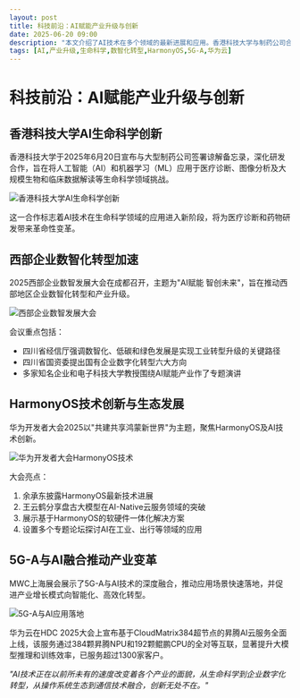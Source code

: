 ```yaml
---
layout: post
title: 科技前沿：AI赋能产业升级与创新
date: 2025-06-20 09:00
description: "本文介绍了AI技术在多个领域的最新进展和应用。香港科技大学与制药公司合作，将AI应用于生命科学领域，推动医疗诊断和药物研发的变革。西部企业数智发展大会在成都召开，强调数智化、低碳和绿色发展的重要性。华为开发者大会聚焦HarmonyOS及AI技术创新，展示了软硬件一体化解决方案。此外，5G-A与AI技术的融合正在推动产业智能化转型，华为云的昇腾AI云服务已服务超过1300家客户。"
tags: [AI,产业升级,生命科学,数智化转型,HarmonyOS,5G-A,华为云]
---
```


# 科技前沿：AI赋能产业升级与创新

## 香港科技大学AI生命科学创新

香港科技大学于2025年6月20日宣布与大型制药公司签署谅解备忘录，深化研发合作，旨在将人工智能（AI）和机器学习（ML）应用于医疗诊断、图像分析及大规模生物和临床数据解读等生命科学领域挑战。

![香港科技大学AI生命科学创新](https://s.coze.cn/t/9_cxYHXi1hY/ "香港科技大学AI生命科学创新")

这一合作标志着AI技术在生命科学领域的应用进入新阶段，将为医疗诊断和药物研发带来革命性变革。

## 西部企业数智化转型加速

2025西部企业数智发展大会在成都召开，主题为"AI赋能 智创未来"，旨在推动西部地区企业数智化转型和产业升级。

![西部企业数智发展大会](https://s.coze.cn/t/N6F080pn8Fc/ "西部企业数智发展大会")

会议重点包括：
- 四川省经信厅强调数智化、低碳和绿色发展是实现工业转型升级的关键路径
- 四川省国资委提出国有企业数字化转型六大方向
- 多家知名企业和电子科技大学教授围绕AI赋能产业作了专题演讲

## HarmonyOS技术创新与生态发展

华为开发者大会2025以"共建共享鸿蒙新世界"为主题，聚焦HarmonyOS及AI技术创新。

![华为开发者大会HarmonyOS技术](https://s.coze.cn/t/Bj48g9FyQgQ/ "华为开发者大会HarmonyOS技术")

大会亮点：
1. 余承东披露HarmonyOS最新技术进展
2. 王云鹤分享盘古大模型在AI-Native云服务领域的突破
3. 展示基于HarmonyOS的软硬件一体化解决方案
4. 设置多个专题论坛探讨AI在工业、出行等领域的应用

## 5G-A与AI融合推动产业变革

MWC上海展会展示了5G-A与AI技术的深度融合，推动应用场景快速落地，并促进产业增长模式向智能化、高效化转型。

![5G-A与AI应用落地](https://s.coze.cn/t/uMzMhyRoAOk/ "5G-A与AI应用落地")

华为云在HDC 2025大会上宣布基于CloudMatrix384超节点的昇腾AI云服务全面上线，该服务通过384颗昇腾NPU和192颗鲲鹏CPU的全对等互联，显著提升大模型推理和训练效率，已服务超过1300家客户。

*"AI技术正在以前所未有的速度改变着各个产业的面貌，从生命科学到企业数字化转型，从操作系统生态到通信技术融合，创新无处不在。"*

